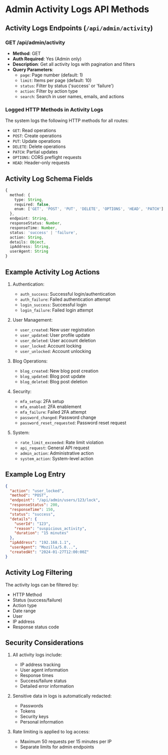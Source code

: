# Admin Activity Logs API Methods

## Activity Logs Endpoints (`/api/admin/activity`)

### GET /api/admin/activity
- **Method**: GET
- **Auth Required**: Yes (Admin only)
- **Description**: Get all activity logs with pagination and filters
- **Query Parameters**:
  - `page`: Page number (default: 1)
  - `limit`: Items per page (default: 10)
  - `status`: Filter by status ('success' or 'failure')
  - `action`: Filter by action type
  - `search`: Search in user names, emails, and actions

### Logged HTTP Methods in Activity Logs
The system logs the following HTTP methods for all routes:
- `GET`: Read operations
- `POST`: Create operations
- `PUT`: Update operations
- `DELETE`: Delete operations
- `PATCH`: Partial updates
- `OPTIONS`: CORS preflight requests
- `HEAD`: Header-only requests

## Activity Log Schema Fields
```typescript
{
  method: {
    type: String,
    required: false,
    enum: ['GET', 'POST', 'PUT', 'DELETE', 'OPTIONS', 'HEAD', 'PATCH']
  },
  endpoint: String,
  responseStatus: Number,
  responseTime: Number,
  status: 'success' | 'failure',
  action: String,
  details: Object,
  ipAddress: String,
  userAgent: String
}
```

## Example Activity Log Actions
1. Authentication:
   - `auth_success`: Successful login/authentication
   - `auth_failure`: Failed authentication attempt
   - `login_success`: Successful login
   - `login_failure`: Failed login attempt

2. User Management:
   - `user_created`: New user registration
   - `user_updated`: User profile update
   - `user_deleted`: User account deletion
   - `user_locked`: Account locking
   - `user_unlocked`: Account unlocking

3. Blog Operations:
   - `blog_created`: New blog post creation
   - `blog_updated`: Blog post update
   - `blog_deleted`: Blog post deletion

4. Security:
   - `mfa_setup`: 2FA setup
   - `mfa_enabled`: 2FA enablement
   - `mfa_failure`: Failed 2FA attempt
   - `password_changed`: Password change
   - `password_reset_requested`: Password reset request

5. System:
   - `rate_limit_exceeded`: Rate limit violation
   - `api_request`: General API request
   - `admin_action`: Administrative action
   - `system_action`: System-level action

## Example Log Entry
```json
{
  "action": "user_locked",
  "method": "POST",
  "endpoint": "/api/admin/users/123/lock",
  "responseStatus": 200,
  "responseTime": 150,
  "status": "success",
  "details": {
    "userId": "123",
    "reason": "suspicious_activity",
    "duration": "15 minutes"
  },
  "ipAddress": "192.168.1.1",
  "userAgent": "Mozilla/5.0...",
  "createdAt": "2024-01-27T12:00:00Z"
}
```

## Activity Log Filtering
The activity logs can be filtered by:
- HTTP Method
- Status (success/failure)
- Action type
- Date range
- User
- IP address
- Response status code

## Security Considerations
1. All activity logs include:
   - IP address tracking
   - User agent information
   - Response times
   - Success/failure status
   - Detailed error information

2. Sensitive data in logs is automatically redacted:
   - Passwords
   - Tokens
   - Security keys
   - Personal information

3. Rate limiting is applied to log access:
   - Maximum 50 requests per 15 minutes per IP
   - Separate limits for admin endpoints